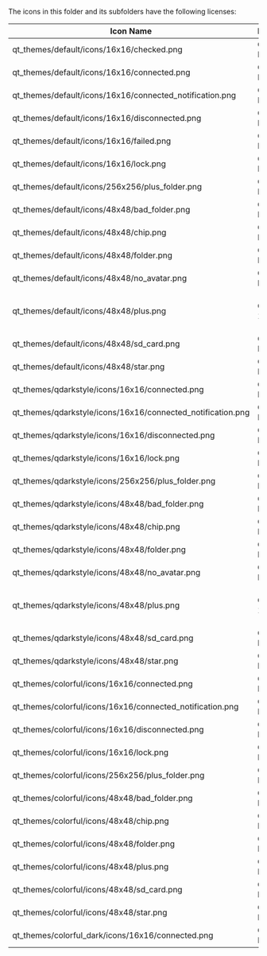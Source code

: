 The icons in this folder and its subfolders have the following licenses:

Icon Name | License | Origin/Author
--- | --- | ---
qt_themes/default/icons/16x16/checked.png | CC BY-ND 3.0 | https://icons8.com
qt_themes/default/icons/16x16/connected.png | CC BY-ND 3.0 | https://icons8.com
qt_themes/default/icons/16x16/connected_notification.png | CC BY-ND 3.0 | https://icons8.com
qt_themes/default/icons/16x16/disconnected.png | CC BY-ND 3.0 | https://icons8.com
qt_themes/default/icons/16x16/failed.png | CC BY-ND 3.0 | https://icons8.com
qt_themes/default/icons/16x16/lock.png | CC BY-ND 3.0 | https://icons8.com
qt_themes/default/icons/256x256/plus_folder.png | CC BY-ND 3.0 | https://icons8.com
qt_themes/default/icons/48x48/bad_folder.png | CC BY-ND 3.0 | https://icons8.com
qt_themes/default/icons/48x48/chip.png | CC BY-ND 3.0 | https://icons8.com
qt_themes/default/icons/48x48/folder.png | CC BY-ND 3.0 | https://icons8.com
qt_themes/default/icons/48x48/no_avatar.png | CC BY-ND 3.0 | https://icons8.com
qt_themes/default/icons/48x48/plus.png | CC0 1.0 | Designed by BreadFish64 from the Mandarine team
qt_themes/default/icons/48x48/sd_card.png | CC BY-ND 3.0 | https://icons8.com
qt_themes/default/icons/48x48/star.png | CC BY-ND 3.0 | https://icons8.com
qt_themes/qdarkstyle/icons/16x16/connected.png | CC BY-ND 3.0 | https://icons8.com
qt_themes/qdarkstyle/icons/16x16/connected_notification.png | CC BY-ND 3.0 | https://icons8.com
qt_themes/qdarkstyle/icons/16x16/disconnected.png | CC BY-ND 3.0 | https://icons8.com
qt_themes/qdarkstyle/icons/16x16/lock.png | CC BY-ND 3.0 | https://icons8.com
qt_themes/qdarkstyle/icons/256x256/plus_folder.png | CC BY-ND 3.0 | https://icons8.com
qt_themes/qdarkstyle/icons/48x48/bad_folder.png | CC BY-ND 3.0 | https://icons8.com
qt_themes/qdarkstyle/icons/48x48/chip.png | CC BY-ND 3.0 | https://icons8.com
qt_themes/qdarkstyle/icons/48x48/folder.png | CC BY-ND 3.0 | https://icons8.com
qt_themes/qdarkstyle/icons/48x48/no_avatar.png | CC BY-ND 3.0 | https://icons8.com
qt_themes/qdarkstyle/icons/48x48/plus.png | CC0 1.0 | Designed by BreadFish64 from the Mandarine team
qt_themes/qdarkstyle/icons/48x48/sd_card.png | CC BY-ND 3.0 | https://icons8.com
qt_themes/qdarkstyle/icons/48x48/star.png | CC BY-ND 3.0 | https://icons8.com
qt_themes/colorful/icons/16x16/connected.png | CC BY-ND 3.0 | https://icons8.com
qt_themes/colorful/icons/16x16/connected_notification.png | CC BY-ND 3.0 | https://icons8.com
qt_themes/colorful/icons/16x16/disconnected.png | CC BY-ND 3.0 | https://icons8.com
qt_themes/colorful/icons/16x16/lock.png | CC BY-ND 3.0 | https://icons8.com
qt_themes/colorful/icons/256x256/plus_folder.png | CC BY-ND 3.0 | https://icons8.com
qt_themes/colorful/icons/48x48/bad_folder.png | CC BY-ND 3.0 | https://icons8.com
qt_themes/colorful/icons/48x48/chip.png | CC BY-ND 3.0 | https://icons8.com
qt_themes/colorful/icons/48x48/folder.png | CC BY-ND 3.0 | https://icons8.com
qt_themes/colorful/icons/48x48/plus.png | CC BY-ND 3.0 | https://icons8.com
qt_themes/colorful/icons/48x48/sd_card.png | CC BY-ND 3.0 | https://icons8.com
qt_themes/colorful/icons/48x48/star.png | CC BY-ND 3.0 | https://icons8.com
qt_themes/colorful_dark/icons/16x16/connected.png | CC BY-ND 3.0 | https://icons8.com

<!-- TODO (B3N30): Add the license of the citra icon -->
